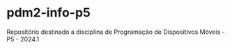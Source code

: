 # pdm2-info-p5
Repositório destinado a disciplina de Programação de Dispositivos Móveis - P5 - 2024.1
